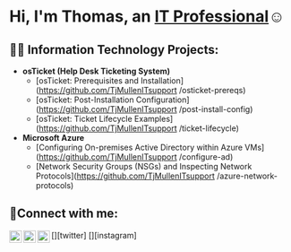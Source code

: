 <h1>Hi, I'm Thomas, an <a href="https://linkedin.com/in/Thomas">IT Professional</a>☺</h1>

<h2>👨‍💻 Information Technology Projects:</h2>

- <b>osTicket (Help Desk Ticketing System)</b>
  - [osTicket: Prerequisites and Installation](https://github.com/TjMullenITsupport
/osticket-prereqs)
  - [osTicket: Post-Installation Configuration](https://github.com/TjMullenITsupport
/post-install-config)
  - [osTicket: Ticket Lifecycle Examples](https://github.com/TjMullenITsupport
/ticket-lifecycle)
- <b>Microsoft Azure</b>
  - [Configuring On-premises Active Directory within Azure VMs](https://github.com/TjMullenITsupport
/configure-ad)
  - [Network Security Groups (NSGs) and Inspecting Network Protocols](https://github.com/TjMullenITsupport
/azure-network-protocols)

<h2>🤳Connect with me:</h2>

[<img align="left" alt="Josh | Twitter" width="22px" src="https://cdn.jsdelivr.net/npm/simple-icons@v3/icons/twitter.svg" />][twitter]
[<img align="left" alt="Josh | LinkedIn" width="22px" src="https://cdn.jsdelivr.net/npm/simple-icons@v3/icons/linkedin.svg" />][linkedin]
[<img align="left" alt="Josh | Instagram" width="22px" src="https://cdn.jsdelivr.net/npm/simple-icons@v3/icons/instagram.svg" />][instagram]


[linkedin]: https://linkedin.com/in/it-thomasmullen
